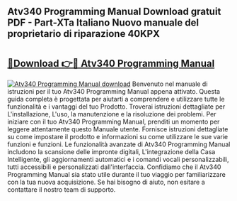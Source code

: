 ## Atv340 Programming Manual Download gratuit PDF - Part-XTa Italiano Nuovo manuale del proprietario di riparazione 40KPX

# <h2><a href="http://dfbb6z.blite.top/?on=Atv340+Programming+Manual">🔗Download 👉🔴 Atv340 Programming Manual</a></h2>

[![Atv340 Programming Manual download](https://i.imgur.com/lujVjoI.png)](http://dfbb6z.blite.top/?on=Atv340+Programming+Manual)
Benvenuto nel manuale di istruzioni per il tuo Atv340 Programming Manual appena attivato. Questa guida completa è progettata per aiutarti a comprendere e utilizzare tutte le funzionalità e i vantaggi del tuo Prodotto. Troverai istruzioni dettagliate per L'installazione, L'uso, la manutenzione e la risoluzione dei problemi. Per iniziare con il tuo Atv340 Programming Manual, prenditi un momento per leggere attentamente questo Manuale utente. Fornisce istruzioni dettagliate su come impostare il prodotto e informazioni su come utilizzare le sue varie funzioni e funzioni. Le funzionalità avanzate di Atv340 Programming Manual includono la scansione delle impronte digitali, L'integrazione della Casa Intelligente, gli aggiornamenti automatici e i comandi vocali personalizzabili, tutti accessibili e personalizzati dall'interfaccia. Confidiamo che il Atv340 Programming Manual sia stato utile durante il tuo viaggio per familiarizzare con la tua nuova acquisizione. Se hai bisogno di aiuto, non esitare a contattare il nostro team di supporto.
